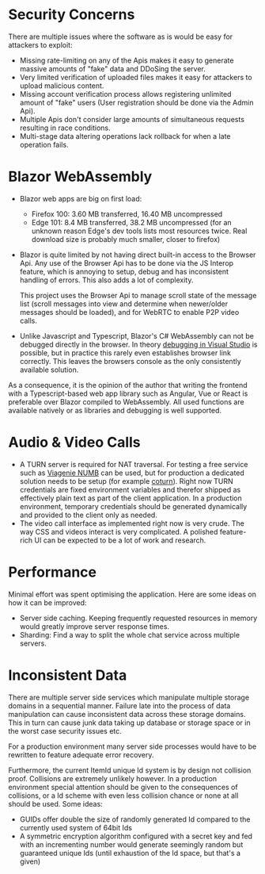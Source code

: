 # Security Concerns
There are multiple issues where the software as is would be easy for attackers to exploit:
* Missing rate-limiting on any of the Apis makes it easy to generate massive amounts of "fake" data and DDoSing the server.
* Very limited verification of uploaded files makes it easy for attackers to upload malicious content.
* Missing account verification process allows registering unlimited amount of "fake" users (User registration should be done via the Admin Api).
* Multiple Apis don't consider large amounts of simultaneous requests resulting in race conditions.
* Multi-stage data altering operations lack rollback for when a late operation fails.

# Blazor WebAssembly
* Blazor web apps are big on first load:

    * Firefox 100: 3.60 MB transferred, 16.40 MB uncompressed
    * Edge 101: 8.4 MB transferred, 38.2 MB uncompressed (for an unknown reason Edge's dev tools lists most resources twice. Real download size is probably much smaller, closer to firefox)

* Blazor is quite limited by not having direct built-in access to the Browser Api. Any use of the Browser Api has to be done via the JS Interop feature, which is annoying to setup, debug and has inconsistent handling of errors. This also adds a lot of complexity.

    This project uses the Browser Api to manage scroll state of the message list (scroll messages into view and determine when newer/older messages should be loaded), and for WebRTC to enable P2P video calls.

* Unlike Javascript and Typescript, Blazor's C# WebAssembly can not be debugged directly in the browser. In theory [debugging in Visual Studio](https://docs.microsoft.com/en-us/aspnet/core/blazor/debug?view=aspnetcore-6.0&tabs=visual-studio) is possible, but in practice this rarely even establishes browser link correctly. This leaves the browsers console as the only consistently available solution.

As a consequence, it is the opinion of the author that writing the frontend with a Typescript-based web app library such as Angular, Vue or React is preferable over Blazor compiled to WebAssembly. All used functions are available natively or as libraries and debugging is well supported.

# Audio & Video Calls

* A TURN server is required for NAT traversal. For testing a free service such as [Viagenie NUMB](https://numb.viagenie.ca/) can be used, but for production a dedicated solution needs to be setup (for example [coturn](https://github.com/coturn/coturn)). Right now TURN credentials are fixed environment variables and therefor shipped as effectively plain text as part of the client application. In a production environment, temporary credentials should be generated dynamically and provided to the client only as needed.
* The video call interface as implemented right now is very crude. The way CSS and videos interact is very complicated. A polished feature-rich UI can be expected to be a lot of work and research.

# Performance
Minimal effort was spent optimising the application. Here are some ideas on how it can be improved:
* Server side caching. Keeping frequently requested resources in memory would greatly improve server response times.
* Sharding: Find a way to split the whole chat service across multiple servers.

# Inconsistent Data
There are multiple server side services which manipulate multiple storage domains in a sequential manner. Failure late into the process of data manipulation can cause inconsistent data across these storage domains. This in turn can cause junk data taking up database or storage space or in the worst case security issues etc.

For a production environment many server side processes would have to be rewritten to feature adequate error recovery.

Furthermore, the current ItemId unique Id system is by design not collision proof. Collisions are extremely unlikely however. In a production environment special attention should be given to the consequences of collisions, or a Id scheme with even less collision chance or none at all should be used. Some ideas:
* GUIDs offer double the size of randomly generated Id compared to the currently used system of 64bit Ids
* A symmetric encryption algorithm configured with a secret key and fed with an incrementing number would generate seemingly random but guaranteed unique Ids (until exhaustion of the Id space, but that's a given)